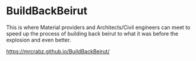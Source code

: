# BuildBackBeirut
 This is where Material providers and Architects/Civil engineers can meet to speed up the process of building back beirut to what it was before the explosion and even better.
 
 https://mrcrabz.github.io/BuildBackBeirut/
